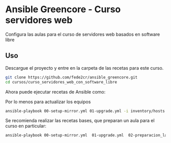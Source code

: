# Ansible Greencore - Curso servidores web

Configura las aulas para el curso de servidores web basados en software libre

## Uso

Descargue el proyecto y entre en la carpeta de las recetas para este curso.
```bash
git clone https://github.com/fede2cr/ansible_greencore.git
cd cursos/curso_servidores_web_con_software_libre
```

Ahora puede ejecutar recetas de Ansible como:

Por lo menos para actualizar los equipos

```bash
ansible-playbook 00-setup-mirror.yml 01-upgrade.yml -i inventory/hosts.labXX
```

Se recomienda realizar las recetas bases, que preparan un aula para el curso en particular:

```bash
ansible-playbook 00-setup-mirror.yml  01-upgrade.yml  02-preparacion_labs.yml  03-configura-software.yml  04-configura-contenedores.yml -i inventory/hosts.labXX 
```

